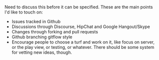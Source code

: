 Need to discuss this before it can be specified. These are the main points I'd like to touch on:

* Issues tracked in Github
* Discussions through Discourse, HipChat and Google Hangout/Skype
* Changes through forking and pull requests
* Github branching gitflow style
* Encourage people to choose a turf and work on it, like focus on server, or the play view, or testing, or whatever. There should be some system for vetting new ideas, though.
